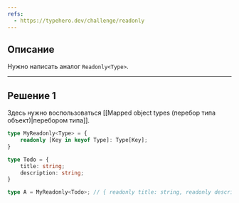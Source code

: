 ```yaml
---
refs:
  - https://typehero.dev/challenge/readonly
---
```

## Описание

Нужно написать аналог `Readonly<Type>`.

---
## Решение 1

Здесь нужно воспользоваться [[Mapped object types (перебор типа объект)|перебором типа]].

```ts
type MyReadonly<Type> = {
	readonly [Key in keyof Type]: Type[Key];
}

type Todo = {
	title: string;
	description: string;
}

type A = MyReadonly<Todo>; // { readonly title: string, readonly description: string }
```